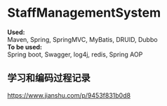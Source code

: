 # StaffManagementSystem
**Used:**<br/>
Maven, Spring, SpringMVC, MyBatis, DRUID, Dubbo<br/>
**To be used:**<br/>
Spring boot, Swagger, log4j, redis, Spring AOP<br/>

## 学习和编码过程记录
https://www.jianshu.com/p/9453f831b0d8

